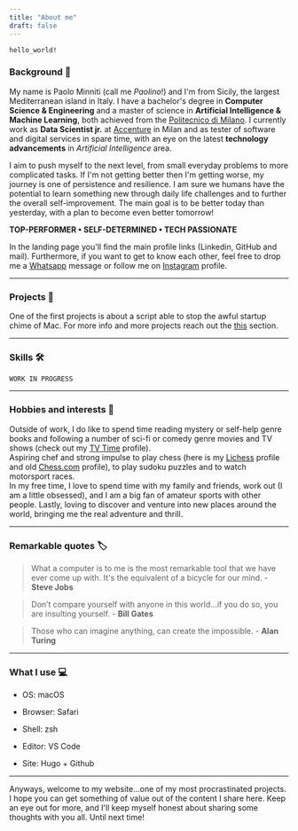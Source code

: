 ```yaml
---
title: "About me"
draft: false
---
```


`hello_world!`

### Background :cowboy_hat_face:

My name is Paolo Minniti (call me *Paolino*!) and I'm from Sicily, the largest Mediterranean island in Italy. I have a bachelor's degree in **Computer Science & Engineering** and a master of science in **Artificial Intelligence & Machine Learning**, both achieved from the [Politecnico di Milano](https://polimi.it). I currently work as **Data Scientist jr.** at [Accenture](https://accenture.com/it-it) in Milan and as tester of software and digital services in spare time, with an eye on the latest **technology advancements** in *Artificial Intelligence* area.

I aim to push myself to the next level, from small everyday problems to more complicated tasks. If I'm not getting better then I'm getting worse, my journey is one of persistence and resilience.
I am sure we humans have the potential to learn something new through daily life challenges and to further the overall self-improvement. The main goal is to be better today than yesterday, with a plan to become even better tomorrow!

**TOP-PERFORMER • SELF-DETERMINED • TECH PASSIONATE**

In the landing page you'll find the main profile links (Linkedin, GitHub and mail). Furthermore, if you want to get to know each other, feel free to drop me a [Whatsapp](https://wa.me/393341397731) message or follow me on [Instagram](https://instagram.com/mr.paolino) profile.

---

### Projects :dart:

One of the first projects is about a script able to stop the awful startup chime of Mac. For more info and more projects reach out the [this](../projects/) section.

---

### Skills :hammer_and_wrench:

`WORK IN PROGRESS`

<!--
|   |   |   |   |   |
|:--|:--|--:|---|---|
|   |   |   |   |   |
-->
---

### Hobbies and interests :game_die:

Outside of work, I do like to spend time reading mystery or self-help genre books and following a number of sci-fi or comedy genre movies and TV shows (check out my [TV Time](https://www.tvtime.com/it/user/47571880/profile) profile).\
Aspiring chef and strong impulse to play chess (here is my [Lichess](https://lichess.org/@/misterpaolino) profile and old [Chess.com](https://chess.com/member/misterpaolino) profile), to play sudoku puzzles and to watch motorsport races.\
In my free time, I love to spend time with my family and friends, work out (I am a little obsessed), and I am a big fan of amateur sports with other people.
Lastly, loving to discover and venture into new places around the world, bringing me the real adventure and thrill.

---

### Remarkable quotes :label:

> What a computer is to me is the most remarkable tool that we have ever come up with. It's the equivalent of a bicycle for our mind. - **Steve Jobs**

> Don’t compare yourself with anyone in this world…if you do so, you are insulting yourself. - **Bill Gates**

> Those who can imagine anything, can create the impossible. - **Alan Turing**

---

### What I use :computer:

- OS: macOS

- Browser: Safari

- Shell: zsh

- Editor: VS Code

- Site: Hugo + Github

---

Anyways, welcome to my website...one of my most procrastinated projects. I hope you can get something of value out of the content I share here. Keep an eye out for more, and I'll keep myself honest about sharing some thoughts with you all. Until next time!
